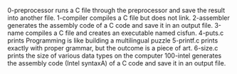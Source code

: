 0-preprocessor runs a C file through the preprocessor and save the result into another file.
1-compiler compiles a C file but does not link.
2-assembler generates the assembly code of a C code and save it in an output file.
3-name compiles a C file and creates an executable named cisfun.
4-puts.c prints Programming is like building a multilingual puzzle
5-printf.c prints exactly with proper grammar, but the outcome is a piece of art.
6-size.c prints the size of various data types on the computer
100-intel generates the assembly code (Intel syntaxA) of a C code and save it in an output file.
